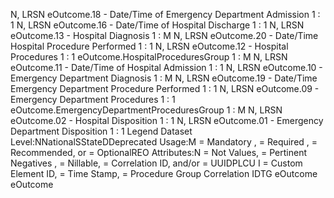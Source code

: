 

N, LRSN
eOutcome.18 - Date/Time of Emergency Department Admission
1 : 1
N, LRSN
eOutcome.16 - Date/Time of Hospital Discharge
1 : 1
N, LRSN
eOutcome.13 - Hospital Diagnosis
1 : M
N, LRSN
eOutcome.20 - Date/Time Hospital Procedure Performed
1 : 1
N, LRSN
eOutcome.12 - Hospital Procedures
1 : 1
eOutcome.HospitalProceduresGroup
1 : M
N, LRSN
eOutcome.11 - Date/Time of Hospital Admission
1 : 1
N, LRSN
eOutcome.10 - Emergency Department Diagnosis
1 : M
N, LRSN
eOutcome.19 - Date/Time Emergency Department Procedure Performed
1 : 1
N, LRSN
eOutcome.09 - Emergency Department Procedures
1 : 1
eOutcome.EmergencyDepartmentProceduresGroup
1 : M
N, LRSN
eOutcome.02 - Hospital Disposition
1 : 1
N, LRSN
eOutcome.01 - Emergency Department Disposition
1 : 1
Legend
Dataset Level:NNationalSStateDDeprecated
Usage:M = Mandatory ,  = Required ,  = Recommended, or  = OptionalREO
Attributes:N = Not Values,  = Pertinent Negatives ,  = Nillable,  = Correlation ID, and/or  = UUIDPLCU
I = Custom Element ID,  = Time Stamp,  = Procedure Group Correlation IDTG
eOutcome
eOutcome